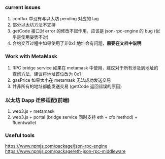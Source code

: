 
### current issues
1. conflux 中没有与以太坊 pending 对应的 tag
2. 部分以太坊方法不支持
3. getCode 接口对 error 的修改不起作用，应该是 json-rpc-engine 的 bug (似乎是使用姿势不对)
4. 合约交互过程中如果使用了非0x1 地址会有问题，**需要在文档中说明**


### Work with MetaMask
1. RPC bridge service 如果在 metamask 中使用，建议对于所有涉及到地址的查询方法，建议将地址首位改为 0x1
2. gasPrice 如果太小在 metamask 无法成功发送交易
3. 并非所有的地址都能发送交易 (getCode 返回错误的原因)

### 以太坊 Dapp 迁移适配(前端)
1. web3.js + metamask
2. web3.js + portal (bridge service 同时支持 eth + cfx method)
           + fluentwallet

### Useful tools
https://www.npmjs.com/package/json-rpc-engine
https://www.npmjs.com/package/eth-json-rpc-middleware